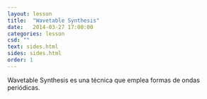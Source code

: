 ```yaml
---
layout: lesson 
title:  "Wavetable Synthesis"
date:   2014-03-27 17:00:00
categories: lesson 
csd: ""
text: sides.html
sides: sides.html
order: 1
---
```


Wavetable Synthesis es una técnica que emplea formas de ondas periódicas.

